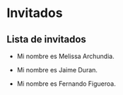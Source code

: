 # Invitados

## Lista de invitados

* Mi nombre es Melissa Archundia.

* Mi nombre es Jaime Duran.

* Mi nombre es Fernando Figueroa.